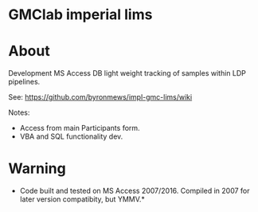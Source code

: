 GMClab imperial lims
========================

# About

Development MS Access DB light weight tracking of samples within LDP pipelines.

See:
https://github.com/byronmews/impl-gmc-lims/wiki

Notes:
* Access from main Participants form.
* VBA and SQL functionality dev.


# Warning

* Code built and tested on MS Access 2007/2016. Compiled in 2007 for later version compatibity, but YMMV.*

